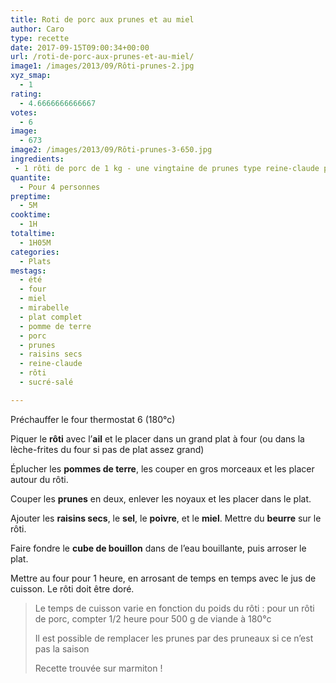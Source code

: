 ```yaml
---
title: Roti de porc aux prunes et au miel
author: Caro
type: recette
date: 2017-09-15T09:00:34+00:00
url: /roti-de-porc-aux-prunes-et-au-miel/
image1: /images/2013/09/Rôti-prunes-2.jpg
xyz_smap:
  - 1
rating:
  - 4.6666666666667
votes:
  - 6
image:
  - 673
image2: /images/2013/09/Rôti-prunes-3-650.jpg
ingredients:
 - 1 rôti de porc de 1 kg - une vingtaine de prunes type reine-claude par exemple - 8 à 10 pommes de terre - 30 g de raisins secs - 3 cuillères à soupe de miel - 2 gousses d'ail - 1 cube de bouillon de volaille - beurre - sel, poivre
quantite:
  - Pour 4 personnes
preptime:
  - 5M
cooktime:
  - 1H
totaltime:
  - 1H05M
categories:
  - Plats
mestags:
  - été
  - four
  - miel
  - mirabelle
  - plat complet
  - pomme de terre
  - porc
  - prunes
  - raisins secs
  - reine-claude
  - rôti
  - sucré-salé

---
```

Préchauffer le four thermostat 6 (180°c)

Piquer le **rôti** avec l&rsquo;**ail** et le placer dans un grand plat à four (ou dans la lèche-frites du four si pas de plat assez grand)

Éplucher les **pommes de terre**, les couper en gros morceaux et les placer autour du rôti.

Couper les **prunes** en deux, enlever les noyaux et les placer dans le plat.

Ajouter les **raisins secs**, le **sel**, le **poivre**, et le **miel**. Mettre du **beurre** sur le rôti.

Faire fondre le **cube de bouillon** dans de l&rsquo;eau bouillante, puis arroser le plat.

Mettre au four pour 1 heure, en arrosant de temps en temps avec le jus de cuisson. Le rôti doit être doré.

> Le temps de cuisson varie en fonction du poids du rôti : pour un rôti de porc, compter 1/2 heure pour 500 g de viande à 180°c
> 
> Il est possible de remplacer les prunes par des pruneaux si ce n&rsquo;est pas la saison
> 
> Recette trouvée sur marmiton !